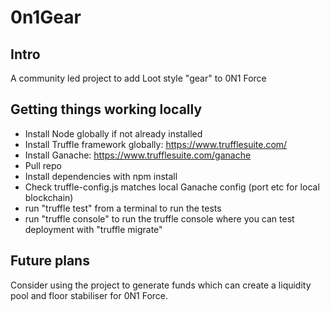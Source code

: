 # 0n1Gear

## Intro
A community led project to add Loot style "gear" to 0N1 Force

## Getting things working locally
* Install Node globally if not already installed
* Install Truffle framework globally: https://www.trufflesuite.com/
* Install Ganache: https://www.trufflesuite.com/ganache
* Pull repo
* Install dependencies with npm install
* Check truffle-config.js matches local Ganache config (port etc for local blockchain)
* run "truffle test" from a terminal to run the tests
* run "truffle console" to run the truffle console where you can test deployment with "truffle migrate"

## Future plans
Consider using the project to generate funds which can create a liquidity pool and floor stabiliser for 0N1 Force. 